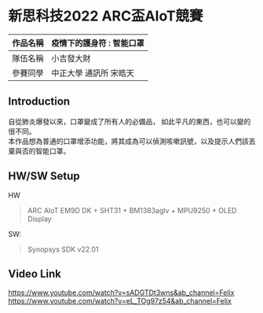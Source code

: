 # 新思科技2022 ARC盃AIoT競賽
 | 作品名稱  | 疫情下的護身符 : 智能口罩 |
 | ------------- | ------------- |
 | 隊伍名稱  | 小吉發大財  |
 | 參賽同學  | 中正大學 通訊所 宋皓天|

## Introduction
自從肺炎爆發以來，口罩變成了所有人的必備品，
如此平凡的東西，也可以變的很不同。  
本作品想為普通的口罩增添功能，將其成為可以偵測咳嗽訊號，以及提示人們該丟棄與否的智能口罩。


## HW/SW Setup
HW 
>ARC AIoT EM9D DK + SHT31 + BM1383aglv + MPU9250 + OLED Display  

SW: 
>Synopsys SDK v22.01

## Video Link
https://www.youtube.com/watch?v=sADGTDt3wns&ab_channel=Felix  
https://www.youtube.com/watch?v=eL_TOg97z54&ab_channel=Felix


